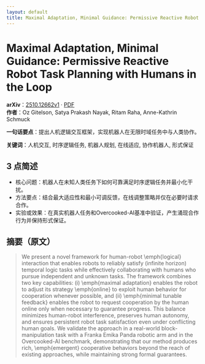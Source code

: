 ```yaml
---
layout: default
title: Maximal Adaptation, Minimal Guidance: Permissive Reactive Robot Task Planning with Humans in the Loop
---
```


# Maximal Adaptation, Minimal Guidance: Permissive Reactive Robot Task Planning with Humans in the Loop
**arXiv**：[2510.12662v1](https://arxiv.org/abs/2510.12662) · [PDF](https://arxiv.org/pdf/2510.12662.pdf)  
**作者**：Oz Gitelson, Satya Prakash Nayak, Ritam Raha, Anne-Kathrin Schmuck  

**一句话要点**：提出人机逻辑交互框架，实现机器人在无限时域任务中与人类协作。

**关键词**：人机交互, 时序逻辑任务, 机器人规划, 在线适应, 协作机器人, 形式保证

## 3 点简述
- 核心问题：机器人在未知人类任务下如何可靠满足时序逻辑任务并最小化干扰。
- 方法要点：结合最大适应性和最小可调反馈，在线调整策略并仅在必要时请求合作。
- 实验或效果：在真实机器人任务和Overcooked-AI基准中验证，产生涌现合作行为并保持形式保证。

## 摘要（原文）

> We present a novel framework for human-robot \emph{logical} interaction that
> enables robots to reliably satisfy (infinite horizon) temporal logic tasks
> while effectively collaborating with humans who pursue independent and unknown
> tasks. The framework combines two key capabilities: (i) \emph{maximal
> adaptation} enables the robot to adjust its strategy \emph{online} to exploit
> human behavior for cooperation whenever possible, and (ii) \emph{minimal
> tunable feedback} enables the robot to request cooperation by the human online
> only when necessary to guarantee progress. This balance minimizes human-robot
> interference, preserves human autonomy, and ensures persistent robot task
> satisfaction even under conflicting human goals. We validate the approach in a
> real-world block-manipulation task with a Franka Emika Panda robotic arm and in
> the Overcooked-AI benchmark, demonstrating that our method produces rich,
> \emph{emergent} cooperative behaviors beyond the reach of existing approaches,
> while maintaining strong formal guarantees.

